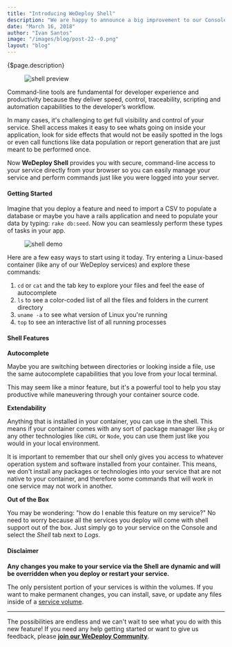 ```yaml
---
title: "Introducing WeDeploy Shell"
description: "We are happy to announce a big improvement to our Console - now all the services you deploy have shell support out of the box. This is an exciting move forward and we can't wait to see what kind of opportunities this opens for our users to keep building amazing apps."
date: "March 16, 2018"
author: "Ivan Santos"
image: "/images/blog/post-22--0.png"
layout: "blog"
---
```


<article>

{$page.description}

<figure>
  <img class="blog-img-shadow" src="/images/blog/post-22--0.png" alt="shell preview" />
</figure>

Command-line tools are fundamental for developer experience and productivity because they deliver speed, control, traceability, scripting and automation capabilities to the developer’s workflow.

In many cases, it's challenging to get full visibility and control of your service. Shell access makes it easy to see whats going on inside your application, look for side effects that would not be easily spotted in the logs or even call functions like data population or report generation that are just meant to be performed once.

Now **WeDeploy Shell** provides you with secure, command-line access to your service directly from your browser so you can easily manage your service and perform commands just like you were logged into your server.

#### Getting Started

Imagine that you deploy a feature and need to import a CSV to populate a database or maybe you have a rails application and need to populate your data by typing: `rake db:seed`. Now you can seamlessly perform these types of tasks in your app.

<figure>
  <img class="blog-img-shadow" src="/images/blog/post-22--1.gif" alt="shell demo" />
</figure>

Here are a few easy ways to start using it today. Try entering a Linux-based container (like any of our WeDeploy services) and explore these commands:

1. `cd` or `cat` and the tab key to explore your files and feel the ease of autocomplete
2. `ls` to see a color-coded list of all the files and folders in the current directory
3. `uname -a` to see what version of Linux you're running
4. `top` to see an interactive list of all running processes

#### Shell Features

**Autocomplete**

Maybe you are switching between directories or looking inside a file, use the same autocomplete capabilities that you love from your local terminal. 

This may seem like a minor feature, but it's a powerful tool to help you stay productive while maneuvering through your container source code.

**Extendability**

Anything that is installed in your container, you can use in the shell. This means if your container comes with any sort of package manager like `pkg` or any other technologies like `cURL` or `Node`, you can use them just like you would in your local environment.

It is important to remember that our shell only gives you access to whatever operation system and software installed from your container. This means, we don't install any packages or technologies into your service that are not native to your container, and therefore some commands that will work in one service may not work in another.

**Out of the Box**

You may be wondering: "how do I enable this feature on my service?" No need to worry because all the services you deploy will come with shell support out of the box. Just simply go to your service on the Console and select the _Shell_ tab next to _Logs_.

#### Disclaimer

**Any changes you make to your service via the Shell are dynamic and will be overridden when you deploy or restart your service.**

The only persistent portion of your services is within the volumes. If you want to make permanent changes, you can install, save, or update any files inside of a [service volume](/docs/deploy/configuring-deployments/#volumes).

---

The possibilities are endless and we can't wait to see what you do with this new feature! If you need any help getting started or want to give us feedback, please **[join our WeDeploy Community](https://chat.wedeploy.com)**.

</article>